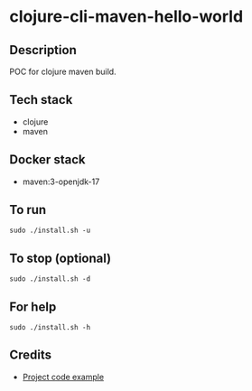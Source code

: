# clojure-cli-maven-hello-world

## Description
POC for clojure maven build.

## Tech stack
- clojure
- maven

## Docker stack
- maven:3-openjdk-17

## To run
`sudo ./install.sh -u`

## To stop (optional)
`sudo ./install.sh -d`

## For help
`sudo ./install.sh -h`

## Credits
- [Project code example](https://alexott.net/en/clojure/ClojureMaven.html)
